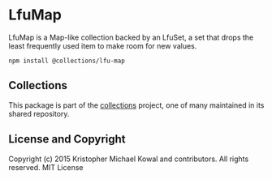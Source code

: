 # LfuMap

LfuMap is a Map-like collection backed by an LfuSet, a set that drops the least
frequently used item to make room for new values.

```
npm install @collections/lfu-map
```

## Collections

This package is part of the [collections][] project, one of many maintained in
its shared repository.

[collections]: https://github.com/kriskowal/collections

## License and Copyright

Copyright (c) 2015 Kristopher Michael Kowal and contributors.
All rights reserved.
MIT License


